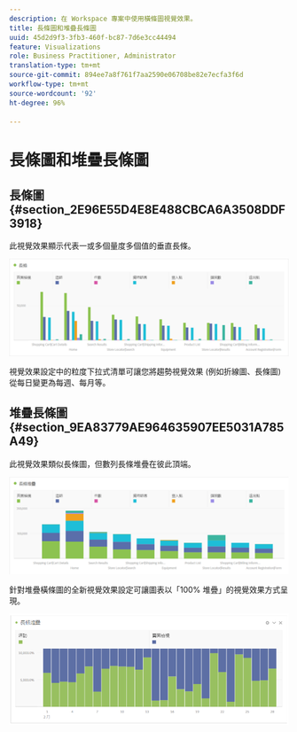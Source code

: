 ```yaml
---
description: 在 Workspace 專案中使用橫條圖視覺效果。
title: 長條圖和堆疊長條圖
uuid: 45d2d9f3-3fb3-460f-bc87-7d6e3cc44494
feature: Visualizations
role: Business Practitioner, Administrator
translation-type: tm+mt
source-git-commit: 894ee7a8f761f7aa2590e06708be82e7ecfa3f6d
workflow-type: tm+mt
source-wordcount: '92'
ht-degree: 96%

---
```



# 長條圖和堆疊長條圖

## 長條圖 {#section_2E96E55D4E8E488CBCA6A3508DDF3918}

此視覺效果顯示代表一或多個量度多個值的垂直長條。

![](assets/bar.png)

視覺效果設定中的粒度下拉式清單可讓您將趨勢視覺效果 (例如折線圖、長條圖) 從每日變更為每週、每月等。

## 堆疊長條圖 {#section_9EA83779AE964635907EE5031A785A49}

此視覺效果類似長條圖，但數列長條堆疊在彼此頂端。

![](assets/bar-stacked.png)

針對堆疊橫條圖的全新視覺效果設定可讓圖表以「100% 堆疊」的視覺效果方式呈現。

![](assets/stacked_100_percent.png)


